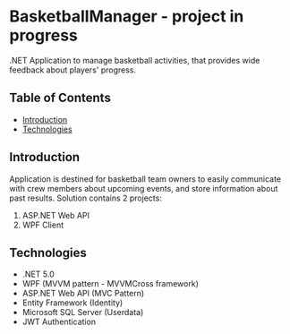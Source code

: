 # BasketballManager - project in progress
.NET Application to manage basketball activities, that provides wide feedback about players' progress.

## Table of Contents
* [Introduction](#introduction)
* [Technologies](#technologies)

## Introduction <a name="introduction"> </a> 
Application is destined for basketball team owners to easily communicate with crew members about upcoming events, and store information about past results. Solution contains 2 projects: 
1. ASP.NET Web API
2. WPF Client

## Technologies <a name="technologies"> </a> 
* .NET 5.0
* WPF (MVVM pattern - MVVMCross framework)
* ASP.NET Web API (MVC Pattern)
* Entity Framework (Identity)
* Microsoft SQL Server (Userdata)
* JWT Authentication
